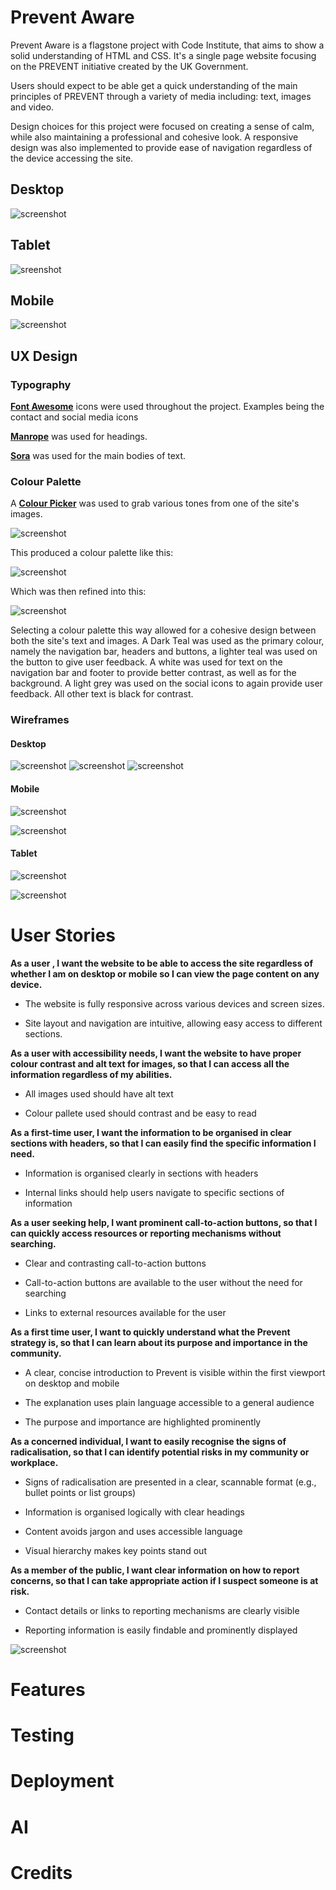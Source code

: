 # Prevent Aware
Prevent Aware is a flagstone project with Code Institute, that aims to show a solid understanding of HTML and CSS. It's a single page website focusing on the PREVENT initiative created by the UK Government.

Users should expect to be able get a quick understanding of the main principles of PREVENT through a variety of media including: text, images and video.

Design choices for this project were focused on creating a sense of calm, while also maintaining a professional and cohesive look. A responsive design was also implemented to provide ease of navigation regardless of the device accessing the site.

## Desktop


![screenshot](readme-images/prevet-desktop.png)


## Tablet

![sreenshot](readme-images/prevent-tablet.png)

## Mobile

![screenshot](readme-images/prevent-mobile.png)

## UX Design

### Typography

[**Font Awesome**](https://fontawesome.com) icons were used throughout the project. Examples being the contact and social media icons

[**Manrope**](https://fonts.google.com/specimen/Manrope) was used for headings.

[**Sora**](https://fonts.google.com/specimen/Sora?query=sora) was used for the main bodies of text.

### Colour Palette

A [**Colour Picker**](https://imagecolorpicker.com/) was used to grab various tones from one of the site's images.

![screenshot](readme-images/colour-picker.png)

This produced a colour palette like this:

![screenshot](readme-images/prevent-palette.png) 

Which was then refined into this:

![screenshot](readme-images/prevent-palette-final.png)

Selecting a colour palette this way allowed for a cohesive design between both the site's text and images. A Dark Teal was used as the primary colour, namely the navigation bar, headers and buttons, a lighter teal was used on the button to give user feedback. A white was used for text on the navigation bar and footer to provide better contrast, as well as for the background. A light grey was used on the social icons to again provide user feedback. All other text is black for contrast.

### Wireframes

#### Desktop
![screenshot](readme-images/wireframe-desktop1.png)
![screenshot](readme-images/wireframe-desktop2.png)
![screenshot](readme-images/wireframe-desktop3.png)


#### Mobile

![screenshot](readme-images/wireframe-mobile1.png)
<br>

![screenshot](readme-images/wireframe-mobile2.png)


#### Tablet

![screenshot](readme-images/wireframe-tablet1.png)
<br>

![screenshot](readme-images/wireframe-tablet2.png)





# User Stories

<strong>As a user , I want the website to be able to access the site regardless of whether I am on desktop or mobile so I can view the page content on any device.</strong>

- The website is fully responsive across various devices and screen sizes.

- Site layout and navigation are intuitive, allowing easy access to different sections.

<strong>As a user with accessibility needs, I want the website to have proper colour contrast and alt text for images, so that I can access all the information regardless of my abilities.</strong>

- All images used should have alt text


- Colour pallete used should contrast and be easy to read

<strong>As a first-time user, I want the information to be organised in clear sections with headers, so that I can easily find the specific information I need.
</strong>

- Information is organised clearly in sections with headers

- Internal links should help users navigate to specific sections of information

<strong>As a user seeking help, I want prominent call-to-action buttons, so that I can quickly access resources or reporting mechanisms without searching.</strong>

- Clear and contrasting call-to-action buttons

- Call-to-action buttons are available to the user without the need for searching

- Links to external resources available for the user

<strong>As a first time user, I want to quickly understand what the Prevent strategy is, so that I can learn about its purpose and importance in the community.</strong>

- A clear, concise introduction to Prevent is visible within the first viewport on desktop and mobile

- The explanation uses plain language accessible to a general audience

- The purpose and importance are highlighted prominently

<strong>As a concerned individual, I want to easily recognise the signs of radicalisation, so that I can identify potential risks in my community or workplace.</strong>


- Signs of radicalisation are presented in a clear, scannable format (e.g., bullet points or list groups)

- Information is organised logically with clear headings

- Content avoids jargon and uses accessible language

- Visual hierarchy makes key points stand out

<strong>As a member of the public, I want clear information on how to report concerns, so that I can take appropriate action if I suspect someone is at risk.</strong>

- Contact details or links to reporting mechanisms are clearly visible

- Reporting information is easily findable and prominently displayed

![screenshot](readme-images/project-board.png)
# Features

# Testing

# Deployment

# AI

# Credits
